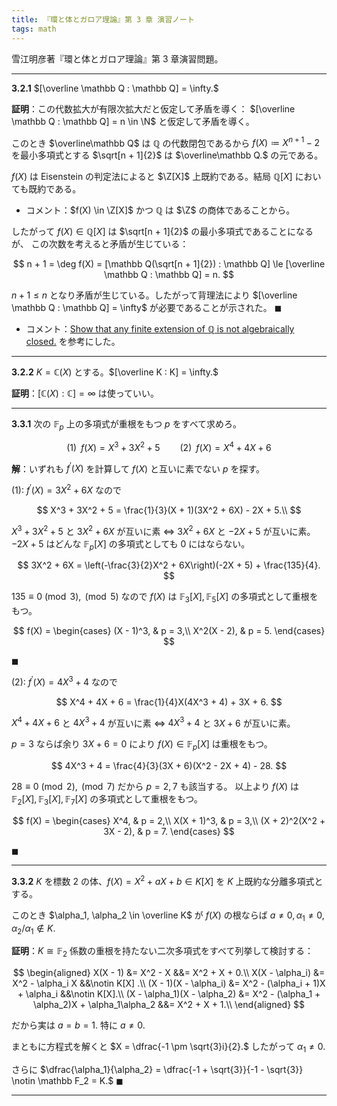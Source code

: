 ```yaml
---
title: 『環と体とガロア理論』第 3 章 演習ノート
tags: math
---
```


雪江明彦著『環と体とガロア理論』第 3 章演習問題。

----

**3.2.1** $[\overline \mathbb Q : \mathbb Q] = \infty.$

**証明**：この代数拡大が有限次拡大だと仮定して矛盾を導く：
$[\overline \mathbb Q : \mathbb Q] = n \in \N$ と仮定して矛盾を導く。

このとき $\overline\mathbb Q$ は $\mathbb Q$ の代数閉包であるから
$f(X) \coloneqq X^{n + 1} - 2$ を最小多項式とする $\sqrt[n + 1]{2}$ は $\overline\mathbb Q.$ の元である。

$f(X)$ は Eisenstein の判定法によると $\Z[X]$ 上既約である。結局 $\mathbb Q[X]$ においても既約である。
* コメント：$f(X) \in \Z[X]$ かつ $\mathbb Q$ は $\Z$ の商体であることから。

したがって $f(X) \in \mathbb Q[X]$ は $\sqrt[n + 1]{2}$ の最小多項式であることになるが、
この次数を考えると矛盾が生じている：

$$
n + 1 = \deg f(X) = [\mathbb Q(\sqrt[n + 1]{2}) : \mathbb Q]
\le [\overline \mathbb Q : \mathbb Q] = n.
$$

$n + 1 \le n$ となり矛盾が生じている。したがって背理法により $[\overline \mathbb Q : \mathbb Q] = \infty$
が必要であることが示された。
$\blacksquare$

* コメント：[Show that any finite extension of $\mathbb{Q}$ is not algebraically closed.](https://math.stackexchange.com/questions/760696/show-that-any-finite-extension-of-mathbbq-is-not-algebraically-closed)
  を参考にした。

----

**3.2.2** $K = \mathbb C(X)$ とする。$[\overline K : K] = \infty.$

**証明**：$[\mathbb C(X) : \mathbb C] = \infty$ は使っていい。

----

**3.3.1** 次の $\mathbb F_p$ 上の多項式が重根をもつ $p$ をすべて求めろ。

$$
(1)\;\; f(X) = X^3 + 3X^2 + 5 \qquad
(2)\;\; f(X) = X^4 + 4X + 6
$$

**解**：いずれも $f^{\prime}(X)$ を計算して $f(X)$ と互いに素でない $p$ を探す。

$(1):$ $f^{\prime}(X) = 3X^2 + 6X$ なので

$$
X^3 + 3X^2 + 5 = \frac{1}{3}(X + 1)(3X^2 + 6X) - 2X + 5.\\
$$

$X^3 + 3X^2 + 5$ と $3X^2 + 6X$ が互いに素 $\iff$ $3X^2 + 6X$ と $-2X + 5$ が互いに素。
$-2X + 5$ はどんな $\mathbb F_p[X]$ の多項式としても $0$ にはならない。

$$
3X^2 + 6X = \left(-\frac{3}{2}X^2 + 6X\right)(-2X + 5) + \frac{135}{4}.
$$

$135 \equiv 0 \pmod 3, \pmod 5$ なので $f(X)$ は $\mathbb F_3[X], \mathbb F_5[X]$ の多項式として重根をもつ。

$$
f(X) = \begin{cases}
(X - 1)^3, & p = 3,\\
X^2(X - 2), & p = 5.
\end{cases}
$$


$\blacksquare$



$(2):$ $f^{\prime}(X) = 4X^3 + 4$ なので

$$
X^4 + 4X + 6 = \frac{1}{4}X(4X^3 + 4) + 3X + 6.
$$

$X^4 + 4X + 6$ と $4X^3 + 4$ が互いに素 $\iff$ $4X^3 + 4$ と $3X + 6$ が互いに素。

$p = 3$ ならば余り $3X + 6 = 0$ により $f(X) \in \mathbb F_p[X]$ は重根をもつ。

$$
4X^3 + 4 = \frac{4}{3}(3X + 6)(X^2 - 2X + 4) - 28.
$$

$28 \equiv 0 \pmod 2, \pmod 7$ だから $p = 2, 7$ も該当する。
以上より $f(X)$ は $\mathbb F_2[X], \mathbb F_3[X], \mathbb F_7[X]$ の多項式として重根をもつ。

$$
f(X) = \begin{cases}
X^4, & p = 2,\\
X(X + 1)^3, & p = 3,\\
(X + 2)^2(X^2 + 3X - 2), & p = 7.
\end{cases}
$$


$\blacksquare$

----

**3.3.2** $K$ を標数 $2$ の体、$f(X) = X^2 + aX + b \in K[X]$ を
$K$ 上既約な分離多項式とする。

このとき $\alpha_1, \alpha_2 \in \overline K$ が $f(X)$ の根ならば
$a \ne 0, \alpha_1 \ne 0, \alpha_2/\alpha_1 \notin K.$

**証明**：$K \cong \mathbb F_2$ 係数の重根を持たない二次多項式をすべて列挙して検討する：

$$
\begin{aligned}
    X(X - 1) &= X^2 - X &&= X^2 + X + 0.\\
    X(X - \alpha_i) &= X^2 - \alpha_i X &&\notin K[X] .\\
    (X - 1)(X - \alpha_i) &= X^2 - (\alpha_i + 1)X + \alpha_i &&\notin K[X].\\
    (X - \alpha_1)(X - \alpha_2) &= X^2 - (\alpha_1 + \alpha_2)X + \alpha_1\alpha_2 &&= X^2 + X + 1.\\
\end{aligned}
$$

だから実は $a = b = 1.$ 特に $a \ne 0.$

まともに方程式を解くと $X = \dfrac{-1 \pm \sqrt{3}i}{2}.$ したがって $\alpha_1 \ne 0.$

さらに $\dfrac{\alpha_1}{\alpha_2} = \dfrac{-1 + \sqrt{3}}{-1 - \sqrt{3}} \notin \mathbb F_2 = K.$
$\blacksquare$

----

